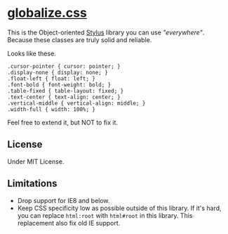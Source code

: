 # [globalize.css](https://github.com/BYODKM/globalize.css/blob/master/stylesheets/globalize.css)

This is the Object-oriented [Stylus](http://learnboost.github.io/stylus/) library you can use _"everywhere"_. Because these classes are truly solid and reliable.

Looks like these.

```
.cursor-pointer { cursor: pointer; }
.display-none { display: none; }
.float-left { float: left; }
.font-bold { font-weight: bold; }
.table-fixed { table-layout: fixed; }
.text-center { text-align: center; }
.vertical-middle { vertical-align: middle; }
.width-full { width: 100%; }
```

Feel free to extend it, but NOT to fix it.

## License

Under MIT License.

## Limitations

* Drop support for IE8 and below.
* Keep CSS specificity low as possible outside of this library. If it's hard, you can replace `html:root` with `html#root` in this library. This replacement also fix old IE support.
